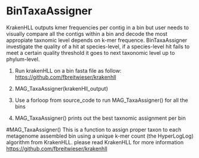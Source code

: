 # BinTaxaAssigner


KrakenHLL outputs kmer frequencies per contig in a bin but user needs to visually compare all the contigs within a bin and decode the most appropiate taxnomic level depends on k-mer frequence. BinTaxaAssigner investigate the quality of a hit at species-level, if a species-level hit fails to meet a certain quality threshold it goes to next taxonomic level up to phylum-level. 

1) Run krakenHLL on a bin fasta file as follow:
   https://github.com/fbreitwieser/krakenhll

2) MAG_TaxaAssigner(krakenHll_output)

3) Use a forloop from source_code to run MAG_TaxaAssigner() for all the bins 

4) MAG_TaxaAssigner() prints out the best taxnomic assignment per bin


#MAG_TaxaAssigner() 
This is a function to assign proper taxon to each metagenome assembled bin using a unique k-mer count (the HyperLogLog) algorithm from KrakenHLL. please read KrakenHLL for more information
 https://github.com/fbreitwieser/krakenhll

